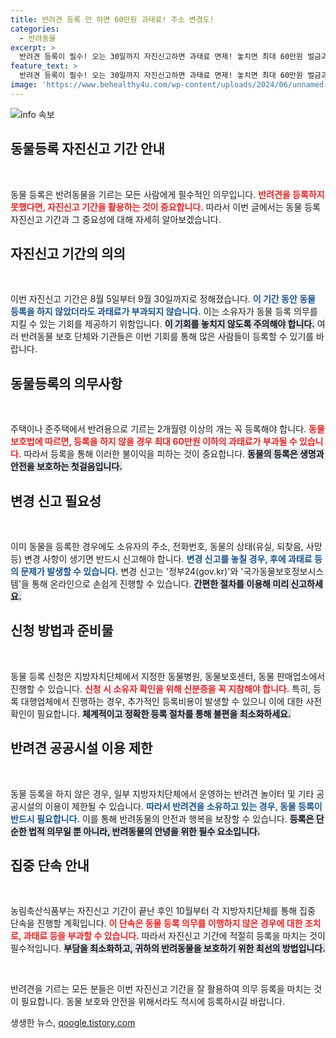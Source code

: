 ```yaml
---
title: 반려견 등록 안 하면 60만원 과태료! 주소 변경도!
categories:
  - 반려동물
excerpt: >
  반려견 등록이 필수! 오는 30일까지 자진신고하면 과태료 면제! 놓치면 최대 60만원 벌금과 시설 이용 제한이 기다린다. 지금 바로 등록하자!
feature_text: >
  반려견 등록이 필수! 오는 30일까지 자진신고하면 과태료 면제! 놓치면 최대 60만원 벌금과 시설 이용 제한이 기다린다. 지금 바로 등록하자!
image: 'https://www.behealthy4u.com/wp-content/uploads/2024/06/unnamed-file.png'
---
```


<p><img src="https://www.behealthy4u.com/wp-content/uploads/2024/06/unnamed-file.png" alt="info 속보" /></p>

<h2 data-ke-size="size26">동물등록 자진신고 기간 안내</h2>

<p data-ke-size="size16">&nbsp;</p>

<p>동물 등록은 반려동물을 기르는 모든 사람에게 필수적인 의무입니다. <b><span style="color: #ee2323;">반려견을 등록하지 못했다면, 자진신고 기간을 활용하는 것이 중요합니다.</span></b> 따라서 이번 글에서는 동물 등록 자진신고 기간과 그 중요성에 대해 자세히 알아보겠습니다.</p>

<h2 data-ke-size="size26">자진신고 기간의 의의</h2>

<p data-ke-size="size16">&nbsp;</p>

<p>이번 자진신고 기간은 8월 5일부터 9월 30일까지로 정해졌습니다. <b><span style="color: #1a5490;">이 기간 동안 동물 등록을 하지 않았더라도 과태료가 부과되지 않습니다.</span></b> 이는 소유자가 동물 등록 의무를 지킬 수 있는 기회를 제공하기 위함입니다. <b><span style="background-color: #21538527;">이 기회를 놓치지 않도록 주의해야 합니다.</span></b> 여러 반려동물 보호 단체와 기관들은 이번 기회를 통해 많은 사람들이 등록할 수 있기를 바랍니다.</p>

<h2 data-ke-size="size26">동물등록의 의무사항</h2>

<p data-ke-size="size16">&nbsp;</p>

<p>주택이나 준주택에서 반려용으로 기르는 2개월령 이상의 개는 꼭 등록해야 합니다. <b><span style="color: #ee2323;">동물보호법에 따르면, 등록을 하지 않을 경우 최대 60만원 이하의 과태료가 부과될 수 있습니다.</span></b> 따라서 등록을 통해 이러한 불이익을 피하는 것이 중요합니다. <b><span style="background-color: #21538527;">동물의 등록은 생명과 안전을 보호하는 첫걸음입니다.</span></b></p>

<h2 data-ke-size="size26">변경 신고 필요성</h2>

<p data-ke-size="size16">&nbsp;</p>

<p>이미 동물을 등록한 경우에도 소유자의 주소, 전화번호, 동물의 상태(유실, 되찾음, 사망 등) 변경 사항이 생기면 반드시 신고해야 합니다. <b><span style="color: #1a5490;">변경 신고를 놓칠 경우, 후에 과태료 등의 문제가 발생할 수 있습니다.</span></b> 변경 신고는 '정부24(gov.kr)'와 '국가동물보호정보시스템'을 통해 온라인으로 손쉽게 진행할 수 있습니다. <b><span style="background-color: #21538527;">간편한 절차를 이용해 미리 신고하세요.</span></b></p>

<h2 data-ke-size="size26">신청 방법과 준비물</h2>

<p data-ke-size="size16">&nbsp;</p>

<p>동물 등록 신청은 지방자치단체에서 지정한 동물병원, 동물보호센터, 동물 판매업소에서 진행할 수 있습니다. <b><span style="color: #ee2323;">신청 시 소유자 확인을 위해 신분증을 꼭 지참해야 합니다.</span></b> 특히, 등록 대행업체에서 진행하는 경우, 추가적인 등록비용이 발생할 수 있으니 이에 대한 사전 확인이 필요합니다. <b><span style="background-color: #21538527;">체계적이고 정확한 등록 절차를 통해 불편을 최소화하세요.</span></b> </p>

<h2 data-ke-size="size26">반려견 공공시설 이용 제한</h2>

<p data-ke-size="size16">&nbsp;</p>

<p>동물 등록을 하지 않은 경우, 일부 지방자치단체에서 운영하는 반려견 놀이터 및 기타 공공시설의 이용이 제한될 수 있습니다. <b><span style="color: #1a5490;">따라서 반려견을 소유하고 있는 경우, 동물 등록이 반드시 필요합니다.</span></b> 이를 통해 반려동물의 안전과 행복을 보장할 수 있습니다. <b><span style="background-color: #21538527;">등록은 단순한 법적 의무일 뿐 아니라, 반려동물의 안녕을 위한 필수 요소입니다.</span></b> </p>

<h2 data-ke-size="size26">집중 단속 안내</h2>

<p data-ke-size="size16">&nbsp;</p>

<p>농림축산식품부는 자진신고 기간이 끝난 후인 10월부터 각 지방자치단체를 통해 집중 단속을 진행할 계획입니다. <b><span style="color: #ee2323;">이 단속은 동물 등록 의무를 이행하지 않은 경우에 대한 조치로, 과태료 등을 부과할 수 있습니다.</span></b> 따라서 자진신고 기간에 적절히 등록을 마치는 것이 필수적입니다. <b><span style="background-color: #21538527;">부담을 최소화하고, 귀하의 반려동물을 보호하기 위한 최선의 방법입니다.</span></b></p>

<p data-ke-size="size16">&nbsp;</p>

<p>반려견을 기르는 모든 분들은 이번 자진신고 기간을 잘 활용하여 의무 등록을 마치는 것이 필요합니다. 동물 보호와 안전을 위해서라도 적시에 등록하시길 바랍니다.</p>
생생한 뉴스, <a href="https://qoogle.tistory.com" rel="dofollow">qoogle.tistory.com</a>


